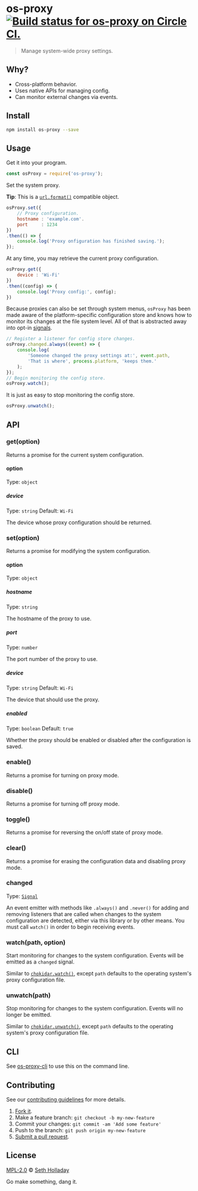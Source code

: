 # os-proxy [![Build status for os-proxy on Circle CI.](https://img.shields.io/circleci/project/sholladay/os-proxy/master.svg "Circle Build Status")](https://circleci.com/gh/sholladay/os-proxy "OS Proxy Builds")

> Manage system-wide proxy settings.

## Why?

 - Cross-platform behavior.
 - Uses native APIs for managing config.
 - Can monitor external changes via events.

## Install

```sh
npm install os-proxy --save
```

## Usage

Get it into your program.

```js
const osProxy = require('os-proxy');
```

Set the system proxy.

**Tip**: This is a [`url.format()`](https://nodejs.org/api/url.html#url_url_format_urlobj "API documentation for the url.format method.") compatible object.

```js
osProxy.set({
    // Proxy configuration.
    hostname : 'example.com'.
    port     : 1234
})
.then(() => {
    console.log('Proxy onfiguration has finished saving.');
});
```

At any time, you may retrieve the current proxy configuration.

```js
osProxy.get({
    device : 'Wi-Fi'
})
.then((config) => {
    console.log('Proxy config:', config);
})
```

Because proxies can also be set through system menus, `osProxy` has been made aware of the platform-specific configuration store and knows how to monitor its changes at the file system level. All of that is abstracted away into opt-in [signals](https://github.com/millermedeiros/js-signals/wiki/Comparison-between-different-Observer-Pattern-implementations "Documentation for signals.").

```js
// Register a listener for config store changes.
osProxy.changed.always((event) => {
    console.log(
        'Someone changed the proxy settings at:', event.path,
        'That is where', process.platform, 'keeps them.'
    );
});
// Begin monitoring the config store.
osProxy.watch();
```

It is just as easy to stop monitoring the config store.

```js
osProxy.unwatch();
```

## API

### get(option)

Returns a promise for the current system configuration.

#### option

Type: `object`

##### device

Type: `string`
Default: `Wi-Fi`

The device whose proxy configuration should be returned.

### set(option)

Returns a promise for modifying the system configuration.

#### option

Type: `object`

##### hostname

Type: `string`

The hostname of the proxy to use.

##### port

Type: `number`

The port number of the proxy to use.

##### device

Type: `string`
Default: `Wi-Fi`

The device that should use the proxy.

##### enabled

Type: `boolean`
Default: `true`

Whether the proxy should be enabled or disabled after the configuration is saved.

### enable()

Returns a promise for turning on proxy mode.

### disable()

Returns a promise for turning off proxy mode.

### toggle()

Returns a promise for reversing the on/off state of proxy mode.

### clear()

Returns a promise for erasing the configuration data and disabling proxy mode.

### changed

Type: [`Signal`](https://github.com/sholladay/adverb-signals)

An event emitter with methods like `.always()` and `.never()` for adding and removing listeners that are called when changes to the system configuration are detected, either via this library or by other means. You must call `watch()` in order to begin receiving events.

### watch(path, option)

Start monitoring for changes to the system configuration. Events will be emitted as a `changed` signal.

Similar to [`chokidar.watch()`](https://github.com/paulmillr/chokidar#api), except `path` defaults to the operating system's proxy configuration file.

### unwatch(path)

Stop monitoring for changes to the system configuration. Events will no longer be emitted.

Similar to [`chokidar.unwatch()`](https://github.com/paulmillr/chokidar#api), except `path` defaults to the operating system's proxy configuration file.

## CLI

See [os-proxy-cli](https://github.com/sholladay/os-proxy-cli) to use this on the command line.

## Contributing

See our [contributing guidelines](https://github.com/sholladay/os-proxy/blob/master/CONTRIBUTING.md "The guidelines for participating in this project.") for more details.

1. [Fork it](https://github.com/sholladay/os-proxy/fork).
2. Make a feature branch: `git checkout -b my-new-feature`
3. Commit your changes: `git commit -am 'Add some feature'`
4. Push to the branch: `git push origin my-new-feature`
5. [Submit a pull request](https://github.com/sholladay/os-proxy/compare "Submit code to this project for review.").

## License

[MPL-2.0](https://github.com/sholladay/os-proxy/blob/master/LICENSE "The license for os-proxy.") © [Seth Holladay](http://seth-holladay.com "Author of os-proxy.")

Go make something, dang it.
